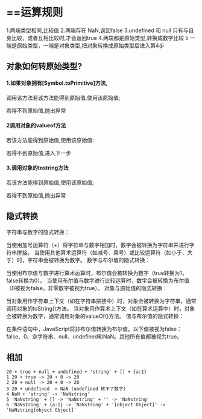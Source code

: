 

# ==运算规则



1.两端类型相同,比较值
2.两端存在 NaN,返回false
3.undefined 和 null 只有与自身比较，或者互相比较时,才会返回true
4.两端都是原始类型,转换成数字比较
5 一端是原始类型，一端是对象类型,把对象转换成原始类型后进入第4步

## 对象如何转原始类型?

#### 1.如果对象拥有[Symbol.toPrimitive]方法,

调用该方法若该方法能得到原始值,使用该原始值;

若得不到原始值,抛出异常

#### 2调用对象的valueof方法

若该方法能得到原始值,使用该原始值:

若得不到原始值,进入下一步

#### 3.调用对象的tostring方法

若该方法能得到原始值,使用该原始值;

若得不到原始值,抛出异常





## 隐式转换

字符串与数字的隐式转换：

当使用加号运算符（+）将字符串与数字相加时，数字会被转换为字符串并进行字符串拼接。
当使用其他算术运算符（如减号、乘号）或比较运算符（如小于、大于）时，字符串会被转换为数字。
数字与布尔值的隐式转换：

当使用布尔值与数字进行算术运算时，布尔值会被转换为数字（true转换为1，false转换为0）。
当使用布尔值与数字进行比较运算时，数字会被转换为布尔值（0被视为false，非零数字被视为true）。
对象与原始值的隐式转换：

当对象用作字符串上下文（如在字符串拼接中）时，对象会被转换为字符串，通常调用对象的toString()方法。
当对象用作算术上下文（如在算术运算中）时，对象会被转换为数字，通常调用对象的valueOf()方法。
值与布尔值的隐式转换：

在条件语句中，JavaScript将非布尔值转换为布尔值。以下值被视为false：false、0、空字符串、null、undefined和NaN。其他所有值都被视为true。





## 相加

``` 
20 + true + null + undefined + 'string' + [] + {a:1}
1 20 + true -> 20 + 0 -> 20
2 20 + null -> 20 + 0 -> 20
3 20 + undefined -> NaN (undefined 转不了数字)
4 NaN + 'string' -> 'NaNstring'
5 'NaNstring' + [] -> 'NaNstring' + '' -> 'NaNstring'
6 'NaNstring' + {a:1} -> 'NaNstring' + '[object Object]' -> 'NaNstring[object Object]'
```

